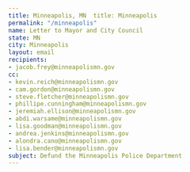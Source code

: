 ```yaml
---
title: Minneapolis, MN	title: Minneapolis
permalink: "/minneapolis"	
name: Letter to Mayor and City Council	
state: MN	
city: Minneapolis	
layout: email	
recipients:	
- jacob.frey@minneapolismn.gov	
cc:	
- kevin.reich@minneapolismn.gov	
- cam.gordon@minneapolismn.gov 	
- steve.fletcher@minneapolismn.gov 	
- phillipe.cunningham@minneapolismn.gov 	
- jeremiah.ellison@minneapolismn.gov  	
- abdi.warsame@minneapolismn.gov  	
- lisa.goodman@minneapolismn.gov  	
- andrea.jenkins@minneapolismn.gov  	
- alondra.cano@minneapolismn.gov  	
- lisa.bender@minneapolismn.gov 	
subject: Defund the Minneapolis Police Department
---
```

